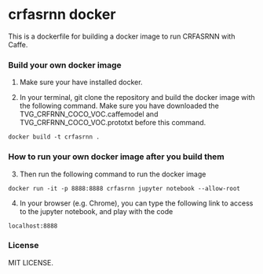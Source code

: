 # crfasrnn docker


This is a dockerfile for building a docker image to run CRFASRNN with Caffe.

### Build your own docker image
1. Make sure your have installed docker.

2. In your terminal, git clone the repository and build the docker image with the following command. Make sure you have downloaded the TVG_CRFRNN_COCO_VOC.caffemodel and TVG_CRFRNN_COCO_VOC.prototxt before this command.
```
docker build -t crfasrnn .
```

### How to run your own docker image after you build them
3. Then run the following command to run the docker image

```
docker run -it -p 8888:8888 crfasrnn jupyter notebook --allow-root
```

4. In your browser (e.g. Chrome), you can type the following link to access to the jupyter notebook, and play with the code
```
localhost:8888
```


### License
MIT LICENSE.
